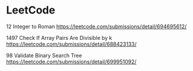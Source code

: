 # LeetCode

12 Integer to Roman https://leetcode.com/submissions/detail/694695612/

1497 Check If Array Pairs Are Divisible by k  https://leetcode.com/submissions/detail/688423133/

98 Validate Binary Search Tree https://leetcode.com/submissions/detail/699951092/
